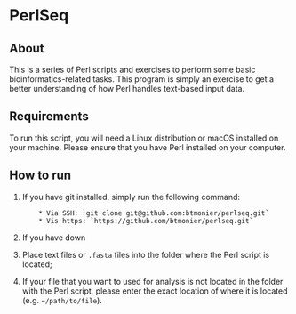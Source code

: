 # PerlSeq

## About
This is a series of Perl scripts and exercises to perform some basic 
bioinformatics-related tasks. This program is simply an exercise to get a
better understanding of how Perl handles text-based input data.

## Requirements
To run this script, you will need a Linux distribution or macOS installed on
your machine. Please ensure that you have Perl installed on your computer.

## How to run

1) 	If you have git installed, simply run the following command:
		
			* Via SSH: `git clone git@github.com:btmonier/perlseq.git`
			* Vis https: `https://github.com/btmonier/perlseq.git`

2)	If you have down

2)	Place text files or `.fasta` files into the folder where the Perl 
		script is located;

3)	If your file that you want to used for analysis is not located in the 
		folder with the Perl script, please enter the exact location of where it 
		is located (e.g. `~/path/to/file`).